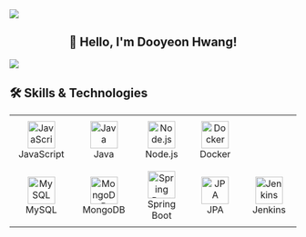 <img src="https://capsule-render.vercel.app/api?type=waving&color=BDBDC8&height=150&section=header" />

<div align="center">
  <h2>👋 Hello, I'm Dooyeon Hwang!</h2>
</div>

<img src="https://capsule-render.vercel.app/api?type=waving&color=BDBDC8&height=150&section=footer" />

## 🛠️ Skills & Technologies
<div align="center">
  <table style="border-collapse: collapse; margin: 0 auto;">
    <tr>
      <td align="center" width="120" style="padding: 10px;">
        <img src="https://cdn.jsdelivr.net/gh/devicons/devicon/icons/javascript/javascript-original.svg" width="48" height="48" alt="JavaScript" />
        <br>JavaScript
      </td>
      <td align="center" width="120" style="padding: 10px;">
        <img src="https://cdn.jsdelivr.net/gh/devicons/devicon/icons/java/java-original.svg" width="48" height="48" alt="Java" />
        <br>Java
      </td>
      <td align="center" width="120" style="padding: 10px;">
        <img src="https://cdn.jsdelivr.net/gh/devicons/devicon/icons/nodejs/nodejs-original.svg" width="48" height="48" alt="Node.js" />
        <br>Node.js
      </td>
      <td align="center" width="120" style="padding: 10px;">
        <img src="https://cdn.jsdelivr.net/gh/devicons/devicon/icons/docker/docker-original.svg" width="48" height="48" alt="Docker" />
        <br>Docker
      </td>
    </tr>
    <tr>
      <td align="center" width="120" style="padding: 10px;">
        <img src="https://cdn.jsdelivr.net/gh/devicons/devicon/icons/mysql/mysql-original.svg" width="48" height="48" alt="MySQL" />
        <br>MySQL
      </td>
      <td align="center" width="120" style="padding: 10px;">
        <img src="https://cdn.jsdelivr.net/gh/devicons/devicon/icons/mongodb/mongodb-original.svg" width="48" height="48" alt="MongoDB" />
        <br>MongoDB
      </td>
      <td align="center" width="120" style="padding: 10px;">
        <img src="https://cdn.jsdelivr.net/gh/devicons/devicon/icons/spring/spring-original.svg" width="48" height="48" alt="Spring Boot" />
        <br>Spring Boot
      </td>
      <td align="center" width="120" style="padding: 10px;">
        <img src="https://www.vectorlogo.zone/logos/springio/springio-icon.svg" width="48" height="48" alt="JPA" />
        <br>JPA
      </td>
      <td align="center" width="120" style="padding: 10px;">
        <img src="https://cdn.jsdelivr.net/gh/devicons/devicon/icons/jenkins/jenkins-original.svg" width="48" height="48" alt="Jenkins" />
        <br>Jenkins
      </td>
    </tr>
  </table>
</div>
